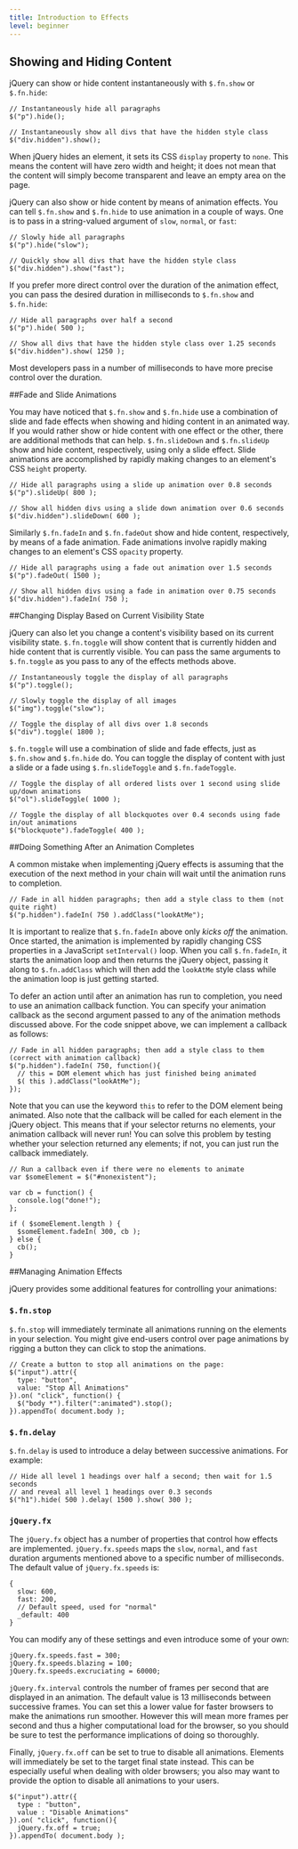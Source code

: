 ```yaml
---
title: Introduction to Effects
level: beginner
---
```


## Showing and Hiding Content

jQuery can show or hide content instantaneously with `$.fn.show` or `$.fn.hide`:

```
// Instantaneously hide all paragraphs
$("p").hide();

// Instantaneously show all divs that have the hidden style class
$("div.hidden").show();
```

When jQuery hides an element, it sets its CSS `display` property to `none`. This means the content will have 
zero width and height; it does not mean that the content will simply become transparent and leave an empty area on the page.

jQuery can also show or hide content by means of animation effects.  You can tell 
`$.fn.show` and `$.fn.hide` to use animation in a couple of ways.  One is to pass 
in a string-valued argument of `slow`, `normal`, or `fast`:

```
// Slowly hide all paragraphs
$("p").hide("slow");

// Quickly show all divs that have the hidden style class
$("div.hidden").show("fast");
```

If you prefer more direct control over the duration of the animation effect, you 
can pass the desired duration in milliseconds to `$.fn.show` and `$.fn.hide`:

```
// Hide all paragraphs over half a second
$("p").hide( 500 );

// Show all divs that have the hidden style class over 1.25 seconds
$("div.hidden").show( 1250 );
```

Most developers pass in a number of milliseconds to have more precise control
over the duration.

##Fade and Slide Animations

You may have noticed that `$.fn.show` and `$.fn.hide` use a combination of slide and fade effects 
when showing and hiding content in an animated way.  If you would rather show or hide content with 
one effect or the other, there are additional methods that can help.  `$.fn.slideDown` and `$.fn.slideUp` 
show and hide content, respectively, using only a slide effect.  Slide animations are accomplished by 
rapidly making changes to an element's CSS `height` property.

```
// Hide all paragraphs using a slide up animation over 0.8 seconds
$("p").slideUp( 800 );

// Show all hidden divs using a slide down animation over 0.6 seconds
$("div.hidden").slideDown( 600 );
``` 

Similarly `$.fn.fadeIn` and `$.fn.fadeOut` show and hide content, respectively, by means of a fade 
animation.  Fade animations involve rapidly making changes to an element's CSS `opacity` property.

```
// Hide all paragraphs using a fade out animation over 1.5 seconds
$("p").fadeOut( 1500 );

// Show all hidden divs using a fade in animation over 0.75 seconds
$("div.hidden").fadeIn( 750 );
``` 

##Changing Display Based on Current Visibility State

jQuery can also let you change a content's visibility based on its current visibility state.  `$.fn.toggle` 
will show content that is currently hidden and hide content that is currently visible.  You can pass the 
same arguments to `$.fn.toggle` as you pass to any of the effects methods above.

```
// Instantaneously toggle the display of all paragraphs
$("p").toggle();

// Slowly toggle the display of all images
$("img").toggle("slow");

// Toggle the display of all divs over 1.8 seconds
$("div").toggle( 1800 );
```

`$.fn.toggle` will use a combination of slide and fade effects, just as `$.fn.show` and `$.fn.hide` do.  You can 
toggle the display of content with just a slide or a fade using `$.fn.slideToggle` and `$.fn.fadeToggle`.

```
// Toggle the display of all ordered lists over 1 second using slide up/down animations
$("ol").slideToggle( 1000 );

// Toggle the display of all blockquotes over 0.4 seconds using fade in/out animations
$("blockquote").fadeToggle( 400 );
```

##Doing Something After an Animation Completes

A common mistake when implementing jQuery effects is assuming that the execution of the next method in your
chain will wait until the animation runs to completion. 

```
// Fade in all hidden paragraphs; then add a style class to them (not quite right)
$("p.hidden").fadeIn( 750 ).addClass("lookAtMe");
```

It is important to realize that `$.fn.fadeIn` above only *kicks off* the animation.  Once started, the
animation is implemented by rapidly changing CSS properties in a JavaScript `setInterval()` loop.  When 
you call `$.fn.fadeIn`, it starts the animation loop and then returns the jQuery object, passing it along 
to `$.fn.addClass` which will then add the `lookAtMe` style class while the animation loop is just 
getting started.

To defer an action until after an animation has run to completion, you need to use an animation callback
function.  You can specify your animation callback as the second argument passed to any of the 
animation methods discussed above.  For the code snippet above, we can implement a callback as follows:

```
// Fade in all hidden paragraphs; then add a style class to them (correct with animation callback)
$("p.hidden").fadeIn( 750, function(){
  // this = DOM element which has just finished being animated	
  $( this ).addClass("lookAtMe");
});
```

Note that you can use the keyword `this` to refer to the DOM element being animated.  Also note
that the callback will be called for each element in the jQuery object.  This means that if your 
selector returns no elements, your animation callback will never run! You can solve this problem by 
testing whether your selection returned any elements; if not, you can just run the callback immediately.

```
// Run a callback even if there were no elements to animate
var $someElement = $("#nonexistent");

var cb = function() {
  console.log("done!");
};

if ( $someElement.length ) {
  $someElement.fadeIn( 300, cb );
} else {
  cb();
}
```

##Managing Animation Effects

jQuery provides some additional features for controlling your animations:

### `$.fn.stop`

`$.fn.stop` will immediately terminate all animations running on the elements in your selection.  You might give
end-users control over page animations by rigging a button they can click to stop the animations.

```
// Create a button to stop all animations on the page:
$("input").attr({
  type: "button",
  value: "Stop All Animations"
}).on( "click", function() {
  $("body *").filter(":animated").stop();
}).appendTo( document.body );
```

### `$.fn.delay`

`$.fn.delay` is used to introduce a delay between successive animations.  For example:

```
// Hide all level 1 headings over half a second; then wait for 1.5 seconds 
// and reveal all level 1 headings over 0.3 seconds
$("h1").hide( 500 ).delay( 1500 ).show( 300 );
```

### `jQuery.fx`

The `jQuery.fx` object has a number of properties that control how effects are implemented. `jQuery.fx.speeds` maps 
the `slow`, `normal`, and `fast` duration arguments mentioned above to a specific 
number of milliseconds.  The default value of `jQuery.fx.speeds` is:

```
{
  slow: 600,
  fast: 200,
  // Default speed, used for "normal"
  _default: 400
}
```

You can modify any of these settings and even introduce some of your own:

```
jQuery.fx.speeds.fast = 300;
jQuery.fx.speeds.blazing = 100;
jQuery.fx.speeds.excruciating = 60000;
```

`jQuery.fx.interval` controls the number of frames per second that are 
displayed in an animation.  The default value is 13 milliseconds between 
successive frames.  You can set this a lower value for faster browsers 
to make the animations run smoother.  However this will mean more frames 
per second and thus a higher computational load for the browser, so you 
should be sure to test the performance implications of doing so thoroughly.

Finally, `jQuery.fx.off` can be set to true to disable all animations. Elements
will immediately be set to the target final state instead.  This can be
especially useful when dealing with older browsers; you also may want to
provide the option to disable all animations to your users.

```
$("input").attr({
  type : "button",
  value : "Disable Animations"
}).on( "click", function(){
  jQuery.fx.off = true;
}).appendTo( document.body );
```
